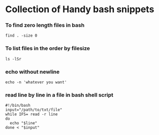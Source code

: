 # Collection of Handy bash snippets

### To find zero length files in bash

`find . -size 0`

### To list files in the order by filesize

`ls -lSr`

### echo without newline

`echo -n 'whatever you want'`

### read line by line in a file in bash shell script

```
#!/bin/bash
input="/path/to/txt/file"
while IFS= read -r line
do
  echo "$line"
done < "$input"
```


